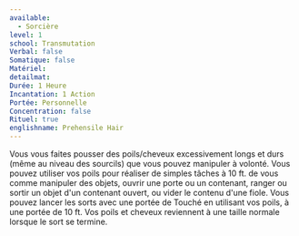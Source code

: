 ```yaml
---
available:
  - Sorcière
level: 1
school: Transmutation
Verbal: false
Somatique: false
Matériel: 
detailmat: 
Durée: 1 Heure
Incantation: 1 Action
Portée: Personnelle
Concentration: false
Rituel: true
englishname: Prehensile Hair
---
```

Vous vous faites pousser des poils/cheveux excessivement longs et durs (même au niveau des sourcils) que vous pouvez manipuler à volonté. Vous pouvez utiliser vos poils pour réaliser de simples tâches à 10 ft. de vous comme manipuler des objets, ouvrir une porte ou un contenant, ranger ou sortir un objet d'un contenant ouvert, ou vider le contenu d'une fiole. Vous pouvez lancer les sorts avec une portée de Touché en utilisant vos poils, à une portée de 10 ft. Vos poils et cheveux reviennent à une taille normale lorsque le sort se termine.
